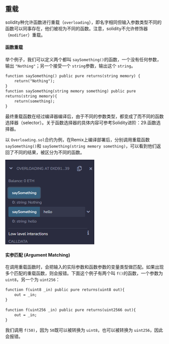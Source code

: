 ## 重载

solidity种允许函数进行重载（`overloading`），即名字相同但输入参数类型不同的函数可以同事存在，他们被视为不同的函数。注意，solidity不允许修饰器（`modifier`）重载。

#### 函数重载

举个例子，我们可以定义两个都叫 `saySomething()`的函数，一个没有任何参数，输出 `"Nothing"`；另一个接受一个 `string`参数，输出这个 `string`。

```
function saySomething() public pure returns(string memory) {
	return("Nothing");
}
function saySomething(string memory something) public pure returns(string memory){
	return(something);
}
```

最终重载函数在经过编译器编译后，由于不同的参数类型，都变成了而不同的函数选择器（selector）。关于函数选择器的具体内容可参考Solidity进阶：29.函数选择器。

以 `Overloading.sol`合约为例，在Remix上编译部署后，分别调用重载函数 `saySomething()`和 `saySomething(string memory something)`，可以看到他们返回了不同的结果，被区分为不同的函数。

![1691729302340](image/1.函数重载/1691729302340.png)

#### 实参匹配 (Argument Matching)

在调用重载函数时，会把输入的实际参数和函数参数的变量类型做匹配。如果出现多个匹配的重载函数，则会报错。下面这个例子有两个叫 `f()`的函数，一个参数为 `uint8`，另一个为 `uint256`：

```
function f(uint8 _in) public pure returns(uint8 out){
	out = _in;
}

function f(uint256 _in) public pure returns(uint2566 out){
	out = _in;
}
```

我们调用 `f(50)`，因为 `50`既可以被转换为 `uint8`，也可以被转换为 `uint256`，因此会报错。

